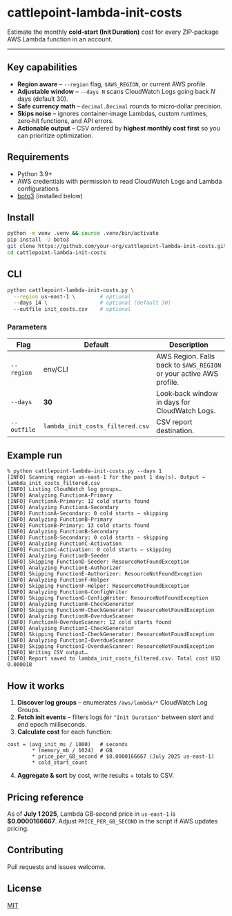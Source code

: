 # cattlepoint-lambda-init-costs

Estimate the monthly **cold‑start (Init Duration)** cost for every ZIP‑package AWS Lambda function in an account.

---

## Key capabilities

* **Region aware** – `--region` flag, `$AWS_REGION`, or current AWS profile.
* **Adjustable window** – `--days N` scans CloudWatch Logs going back *N* days (default 30).
* **Safe currency math** – `decimal.Decimal` rounds to micro‑dollar precision.
* **Skips noise** – ignores container‑image Lambdas, custom runtimes, zero‑hit functions, and API errors.
* **Actionable output** – CSV ordered by **highest monthly cost first** so you can prioritize optimization.

## Requirements

* Python 3.9+
* AWS credentials with permission to read CloudWatch Logs and Lambda configurations
* [boto3](https://pypi.org/project/boto3/) (installed below)

## Install

```bash
python -m venv .venv && source .venv/bin/activate
pip install -U boto3
git clone https://github.com/your-org/cattlepoint-lambda-init-costs.git
cd cattlepoint-lambda-init-costs
```

## CLI

```bash
python cattlepoint-lambda-init-costs.py \
  --region us-east-1 \        # optional
  --days 14 \                 # optional (default 30)
  --outfile init_costs.csv    # optional
```

### Parameters

| Flag        | Default                          | Description                                                         |
| ----------- | -------------------------------- | ------------------------------------------------------------------- |
| `--region`  | env/CLI                          | AWS Region. Falls back to `$AWS_REGION` or your active AWS profile. |
| `--days`    | **30**                           | Look‑back window in days for CloudWatch Logs.                       |
| `--outfile` | `lambda_init_costs_filtered.csv` | CSV report destination.                                             |

## Example run

```text
% python cattlepoint-lambda-init-costs.py --days 1
[INFO] Scanning region us-east-1 for the past 1 day(s). Output → lambda_init_costs_filtered.csv
[INFO] Listing CloudWatch log groups…
[INFO] Analyzing FunctionA-Primary
[INFO] FunctionA-Primary: 12 cold starts found
[INFO] Analyzing FunctionA-Secondary
[INFO] FunctionA-Secondary: 0 cold starts – skipping
[INFO] Analyzing FunctionB-Primary
[INFO] FunctionB-Primary: 13 cold starts found
[INFO] Analyzing FunctionB-Secondary
[INFO] FunctionB-Secondary: 0 cold starts – skipping
[INFO] Analyzing FunctionC-Activation
[INFO] FunctionC-Activation: 0 cold starts – skipping
[INFO] Analyzing FunctionD-Seeder
[INFO] Skipping FunctionD-Seeder: ResourceNotFoundException
[INFO] Analyzing FunctionE-Authorizer
[INFO] Skipping FunctionE-Authorizer: ResourceNotFoundException
[INFO] Analyzing FunctionF-Helper
[INFO] Skipping FunctionF-Helper: ResourceNotFoundException
[INFO] Analyzing FunctionG-ConfigWriter
[INFO] Skipping FunctionG-ConfigWriter: ResourceNotFoundException
[INFO] Analyzing FunctionH-CheckGenerator
[INFO] Skipping FunctionH-CheckGenerator: ResourceNotFoundException
[INFO] Analyzing FunctionH-OverdueScanner
[INFO] FunctionH-OverdueScanner: 12 cold starts found
[INFO] Analyzing FunctionI-CheckGenerator
[INFO] Skipping FunctionI-CheckGenerator: ResourceNotFoundException
[INFO] Analyzing FunctionI-OverdueScanner
[INFO] Skipping FunctionI-OverdueScanner: ResourceNotFoundException
[INFO] Writing CSV output…
[INFO] Report saved to lambda_init_costs_filtered.csv. Total cost USD 0.000018
```

## How it works

1. **Discover log groups** – enumerates `/aws/lambda/*` CloudWatch Log Groups.
2. **Fetch init events** – filters logs for `"Init Duration"` between *start* and *end* epoch milliseconds.
3. **Calculate cost** for each function:

```
cost = (avg_init_ms / 1000)   # seconds
        * (memory_mb / 1024)  # GB
        * price_per_GB_second # $0.0000166667 (July 2025 us‑east‑1)
        * cold_start_count
```

4. **Aggregate & sort** by cost, write results + totals to CSV.

## Pricing reference

As of **July 1 2025**, Lambda GB‑second price in `us‑east‑1` is **\$0.0000166667**. Adjust `PRICE_PER_GB_SECOND` in the script if AWS updates pricing.

## Contributing

Pull requests and issues welcome.

## License

[MIT](LICENSE)
